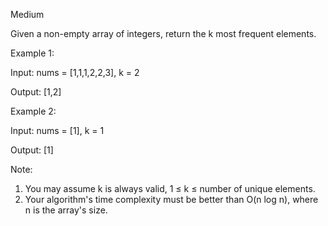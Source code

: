 Medium

Given a non-empty array of integers, return the k most frequent elements.

Example 1:

Input: nums = [1,1,1,2,2,3], k = 2

Output: [1,2]

Example 2:

Input: nums = [1], k = 1

Output: [1]

Note:

1. You may assume k is always valid, 1 ≤ k ≤ number of unique elements.
2. Your algorithm's time complexity must be better than O(n log n), where n is the array's size.
